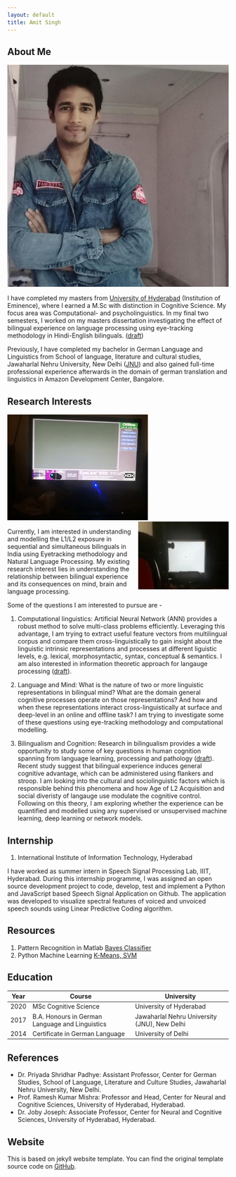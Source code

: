 ```yaml
---
layout: default
title: Amit Singh
---
```


## About Me

<img class="profile-picture" src="profile.jpg">

I have completed my masters from [University of Hyderabad](https://uohyd.ac.in) (Institution of Eminence), where I earned a M.Sc with distinction in Cognitive Science. My focus area was Computational- and psycholinguistics. In my final two semesters, I worked on my masters dissertation investigating the effect of bilingual experience on language processing using eye-tracking methodology in Hindi-English bilinguals. ([draft](assets/Dissertation.pdf))

Previously, I have completed my bachelor in German Language and Linguistics from School of language, literature and cultural studies, Jawaharlal Nehru University, New Delhi ([JNU](https://www.jnu.ac.in/sllcs/cgs)) and also gained full-time professional experience afterwards in the domain of german translation and linguistics in Amazon Development Center, Bangalore.



## Research Interests
<img src="images/eyetrack.gif" /> <img align="right" src="images/eyetrack2.gif"/> 

Currently, I am interested in understanding and modelling the L1/L2 exposure in sequential and simultaneous bilinguals in India using Eyetracking methodology and Natural Language Processing. My existing research interest lies in understanding the relationship between bilingual experience and its consequences on mind, brain and language processing.

Some of the questions I am interested to pursue are - 

1. Computational linguistics:
Artificial Neural Network (ANN) provides a robust method to solve multi-class problems efficiently. Leveraging this advantage, I am trying to extract useful feature vectors from multilingual corpus and compare them cross-linguistically to gain insight about the linguistic intrinsic representations and processes at different liguistic levels, e.g. lexical, morphosyntactic, syntax, conceptual & semantics. I am also interested in information theoretic approach for langauge processing ([draft](assets/Draft_Efficiency&Bilingualism.pdf)).  

2. Language and Mind:
What is the nature of two or more linguistic representations in bilingual mind? What are the domain general cognitive processes operate on those representations? And how and when these representations interact cross-linguistically at surface and deep-level in an online and offline task?  I am trying to investigate some of these questions using eye-tracking methodology and computational modelling.

3. Bilingualism and Cognition: 
Research in bilingualism provides a wide opportunity to study some of key questions in human cognition spanning from language learning, processing and pathology ([draft](assets/Bilingualism_Draft.pdf)). Recent study suggest that bilingual experience induces general cognitive advantage, which can be administered using flankers and stroop. I am looking into the cultural and sociolinguistic factors which is responsible behind this phenomena and how Age of L2 Acquisition and social diveristy of langauge use modulate the cognitive control. Following on this theory, I am exploring whether the experience can be quantified and modelled using any supervised or unsupervised machine learning, deep learning or network models. 




## Internship

1. International Institute of Information Technology, Hyderabad

I have worked as summer intern in Speech Signal Processing Lab, IIIT, Hyderabad. During this internship programme, I was assigned an open source development project to code, develop, test and implement a Python and JavaScript based Speech Signal Application on Github. The application was developed to visualize spectral features of voiced and unvoiced speech sounds using Linear Predictive Coding algorithm.



## Resources
1. Pattern Recognition in Matlab
[Bayes Classifier](https://github.com/amits1ngh/Bayes_Classifier)
2. Python Machine Learning [K-Means, SVM](https://github.com/amits1ngh/Python_UnsupervisedML)



## Education

Year | Course | University
-----|------- | -----------
2020 | MSc Cognitive Science | University of Hyderabad 
2017 | B.A. Honours in German Language and Linguistics| Jawaharlal Nehru University (JNU), New Delhi
2014 | Certificate in German Language | University of Delhi



## References

* Dr. Priyada Shridhar Padhye: Assistant Professor, Center for German Studies, School of Language, Literature and Culture Studies, Jawaharlal Nehru University, New Delhi.
* Prof. Ramesh Kumar Mishra: Professor and Head, Center for Neural and Cognitive Sciences, University of Hyderabad, Hyderabad.
* Dr. Joby Joseph: Associate Professor, Center for Neural and Cognitive Sciences, University of Hyderabad, Hyderabad.

## Website
This is based on jekyll website template. You can find the original template source code on [GitHub](https://github.com/bk2dcradle/researcher).

